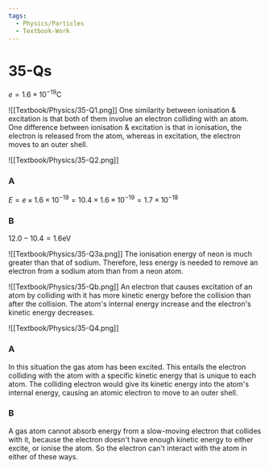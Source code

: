 ```yaml
---
tags:
  - Physics/Particles
  - Textbook-Work
---
```

# 35-Qs
$e = 1.6\times10^{-19}$C

![[Textbook/Physics/35-Q1.png]]
One similarity between ionisation & excitation is that both of them involve an electron colliding with an atom. One difference between ionisation & excitation is that in ionisation, the electron is released from the atom, whereas in excitation, the electron moves to an outer shell.

![[Textbook/Physics/35-Q2.png]]
### A
$E = e\times1.6\times10^{-19} = 10.4\times1.6\times10^{-19} = 1.7\times10^{-18}$

### B
$12.0 - 10.4 = 1.6$eV

![[Textbook/Physics/35-Q3a.png]]
The ionisation energy of neon is much greater than that of sodium. Therefore, less energy is needed to remove an electron from a sodium atom than from a neon atom.

![[Textbook/Physics/35-Qb.png]]
An electron that causes excitation of an atom by colliding with it has more kinetic energy before the collision than after the collision. The atom's internal energy increase and the electron's kinetic energy decreases.

![[Textbook/Physics/35-Q4.png]]
### A
In this situation the gas atom has been excited. This entails the electron colliding with the atom with a specific kinetic energy that is unique to each atom. The colliding electron would give its kinetic energy into the atom's internal energy, causing an atomic electron to move to an outer shell.

### B
A gas atom cannot absorb energy from a slow-moving electron that collides with it, because the electron doesn't have enough kinetic energy to either excite, or ionise the atom. So the electron can't interact with the atom in either of these ways.